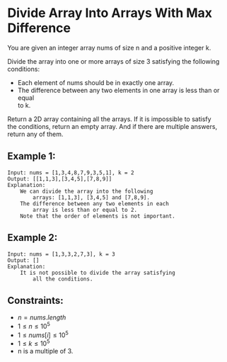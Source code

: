 # Divide Array Into Arrays With Max Difference

You are given an integer array nums of size n and a positive integer k.

Divide the array into one or more arrays of size 3 satisfying the following  
conditions:

* Each element of nums should be in exactly one array.
* The difference between any two elements in one array is less than or equal  
    to k.

Return a 2D array containing all the arrays. If it is impossible to satisfy  
the conditions, return an empty array. And if there are multiple answers,  
return any of them.

 

## Example 1:

    Input: nums = [1,3,4,8,7,9,3,5,1], k = 2
    Output: [[1,1,3],[3,4,5],[7,8,9]]
    Explanation: 
        We can divide the array into the following 
            arrays: [1,1,3], [3,4,5] and [7,8,9].
        The difference between any two elements in each 
            array is less than or equal to 2.
        Note that the order of elements is not important.

## Example 2:

    Input: nums = [1,3,3,2,7,3], k = 3
    Output: []
    Explanation: 
        It is not possible to divide the array satisfying 
            all the conditions.
        
        

## Constraints:

* $n = nums.length$
* $1 \le n \le 10^5$
* $1 \le nums[i] \le 10^5$
* $1 \le k \le 10^5$
* n is a multiple of 3.

